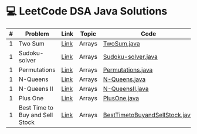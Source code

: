 # 💻 LeetCode DSA Java Solutions

| # | Problem | Link | Topic | Code |
|--|---------|------|--------|------|
| 1 | Two Sum | [Link](https://leetcode.com/problems/two-sum/) | Arrays | [TwoSum.java](src/arrays/TwoSum.java) |
| 1 | Sudoku-solver | [Link](https://leetcode.com/problems/sudoku-solve) | Arrays | [Sudoku-solver.java](src/arrays\Sudoku-solver.java) |
| 1 | Permutations | [Link](https://leetcode.com/problems/permutations/) | Arrays | [Permutations.java](src/arrays\Permutations.java) |
| 1 | N-Queens | [Link](https://leetcode.com/problems/n-queens/) | Arrays | [N-Queens.java](src/arrays\N-Queens.java) |
| 1 | N-Queens II | [Link](https://leetcode.com/problems/n-queens-ii/) | Arrays | [N-QueensII.java](src/arrays\N-QueensII.java) |
| 1 | Plus One | [Link](https://leetcode.com/problems/plus-one/) | Arrays | [PlusOne.java](src/arrays\PlusOne.java) |
| 1 | Best Time to Buy and Sell Stock | [Link](https://leetcode.com/problems/best-time-to-buy-and-sell-stock) | Arrays | [BestTimetoBuyandSellStock.java](src/arrays\BestTimetoBuyandSellStock.java) |
